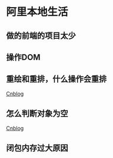 # 阿里本地生活   
## 做的前端的项目太少   
## 操作DOM  
## 重绘和重排，什么操作会重排  
[Cnblog](https://www.cnblogs.com/soyxiaobi/p/9963019.html)
## 怎么判断对象为空  
[Cnblog](https://www.cnblogs.com/feng-fengfeng/p/12409546.html)  
## 闭包内存过大原因  
## 
